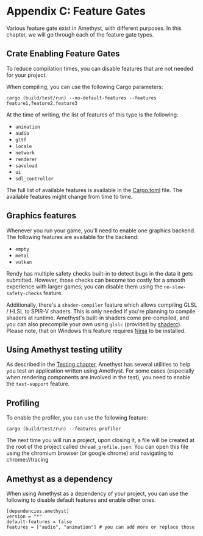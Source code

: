 # Appendix C: Feature Gates

Various feature gate exist in Amethyst, with different purposes.
In this chapter, we will go through each of the feature gate types.

## Crate Enabling Feature Gates

To reduce compilation times, you can disable features that are not needed for your project.

When compiling, you can use the following Cargo parameters:

```ignore
cargo (build/test/run) --no-default-features --features feature1,feature2,feature3
```

At the time of writing, the list of features of this type is the following:

* `animation`
* `audio`
* `gltf`
* `locale`
* `network`
* `renderer`
* `saveload`
* `ui`
* `sdl_controller`

The full list of available features is available in the [Cargo.toml] file.
The available features might change from time to time.

[Cargo.toml]: https://github.com/amethyst/amethyst/blob/master/Cargo.toml

## Graphics features

Whenever you run your game, you'll need to enable one graphics backend. The following features are
available for the backend:

* `empty`
* `metal`
* `vulkan`

Rendy has multiple safety checks built-in to detect bugs in the data it gets submitted. However,
those checks can become too costly for a smooth experience with larger games; you can disable
them using the `no-slow-safety-checks` feature.

Additionally, there's a `shader-compiler` feature which allows compiling GLSL / HLSL to SPIR-V
shaders. This is only needed if you're planning to compile shaders at runtime. Amethyst's 
built-in shaders come pre-compiled, and you can also precompile your own using `glslc` (provided 
by [shaderc]). Please note, that on Windows this feature requires [Ninja] to be installed.

[shaderc]: https://github.com/google/shaderc
[Ninja]: https://ninja-build.org/

## Using Amethyst testing utility

As described in the [Testing chapter][bk_test], Amethyst has several utilities to help you
test an application written using Amethyst. For some cases (especially when rendering components 
are involved in the test), you need to enable the `test-support` feature.

## Profiling

To enable the profiler, you can use the following feature:

```ignore
cargo (build/test/run) --features profiler
```

The next time you will run a project, upon closing it, a file will be created at the root of the project called `thread_profile.json`.
You can open this file using the chromium browser (or google chrome) and navigating to chrome://tracing

## Amethyst as a dependency

When using Amethyst as a dependency of your project, you can use the following to disable default features and enable other ones.

```ignore
[dependencies.amethyst]
version = "*"
default-features = false
features = ["audio", "animation"] # you can add more or replace those
```

[bk_test]: ../testing.html
